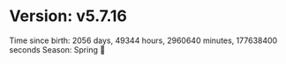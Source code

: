 # Version: v5.7.16
Time since birth: 2056 days, 49344 hours, 2960640 minutes, 177638400 seconds
Season: Spring 🌸
